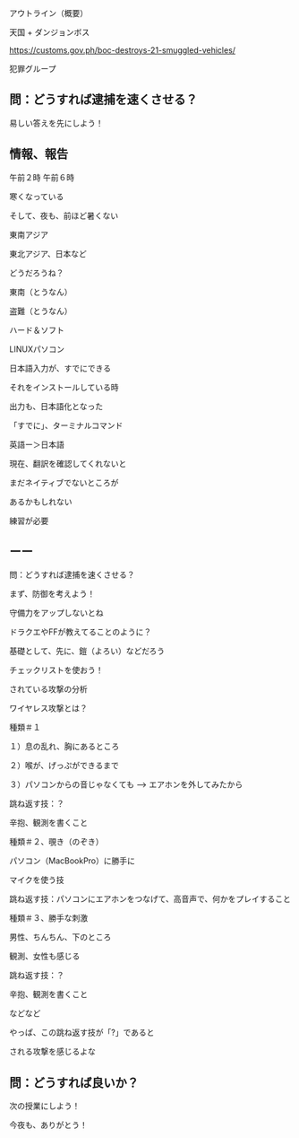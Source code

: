 アウトライン（概要）

天国 + ダンジョンボス

https://customs.gov.ph/boc-destroys-21-smuggled-vehicles/

犯罪グループ

## 問：どうすれば逮捕を速くさせる？

易しい答えを先にしよう！

## 情報、報告

午前２時
午前６時

寒くなっている

そして、夜も、前ほど暑くない

東南アジア

東北アジア、日本など

どうだろうね？

東南（とうなん）

盗難（とうなん）

ハード＆ソフト

LINUXパソコン

日本語入力が、すでにできる

それをインストールしている時

出力も、日本語化となった

「すでに」、ターミナルコマンド

英語ー＞日本語

現在、翻訳を確認してくれないと

まだネイティブでないところが

あるかもしれない

練習が必要

## ーー

問：どうすれば逮捕を速くさせる？

まず、防御を考えよう！

守備力をアップしないとね

ドラクエやFFが教えてることのように？

基礎として、先に、鎧（よろい）などだろう

チェックリストを使おう！

されている攻撃の分析

ワイヤレス攻撃とは？

種類＃１

１）息の乱れ、胸にあるところ

２）喉が、げっぷができるまで

３）パソコンからの音じゃなくても
—> エアホンを外してみたから

跳ね返す技：？

辛抱、観測を書くこと

種類＃２、覗き（のぞき）

パソコン（MacBookPro）に勝手に

マイクを使う技

跳ね返す技：パソコンにエアホンをつなげて、高音声で、何かをプレイすること

種類＃３、勝手な刺激

男性、ちんちん、下のところ

観測、女性も感じる

跳ね返す技：？

辛抱、観測を書くこと

などなど

やっぱ、この跳ね返す技が「?」であると

される攻撃を感じるよな

## 問：どうすれば良いか？

次の授業にしよう！

今夜も、ありがとう！



